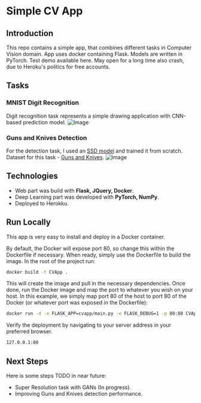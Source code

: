 # Simple CV App

## Introduction
This repo contains a simple app, that combines different tasks in Computer Vision domain. App uses docker containing Flask. Models are written in PyTorch. Test demo available here. May open for a long time also crash, due to Heroku's politics for free accounts.

## Tasks
### MNIST Digit Recognition
Digit recognition task represents a simple drawing application with CNN-based prediction model.
![Image]('/assets/mnist.jpg')

### Guns and Knives Detection
For the detection task, I used an [SSD model](https://arxiv.org/abs/1512.02325) and trained it from scratch.
Dataset for this task - [Guns and Knives](http://Sci2s.ugr.es/weapons-detection).
![Image]('/assets/gun.jpg')
## Technologies
- Web part was build with **Flask, JQuery, Docker**.
- Deep Learning part was developed with **PyTorch, NumPy**.
- Deployed to Herokku.

## Run Locally
This app is very easy to install and deploy in a Docker container.

By default, the Docker will expose port 80, so change this within the Dockerfile if necessary. When ready, simply use the Dockerfile to build the image.
In the root of the project run:
```sh
docker build -t CVApp .
```
This will create the image and pull in the necessary dependencies.
Once done, run the Docker image and map the port to whatever you wish on your host. In this example, we simply map port 80 of the host to port 80 of the Docker (or whatever port was exposed in the Dockerfile):

```sh
docker run -d -e FLASK_APP=cvapp/main.py -e FLASK_DEBUG=1 -p 80:80 CVApp:latest
```
Verify the deployment by navigating to your server address in your preferred browser.
```sh
127.0.0.1:80
```
## Next Steps
Here is some steps TODO in near future:
- Super Resolution task with GANs (In progress).
- Improving Guns and Knives detection performance.
